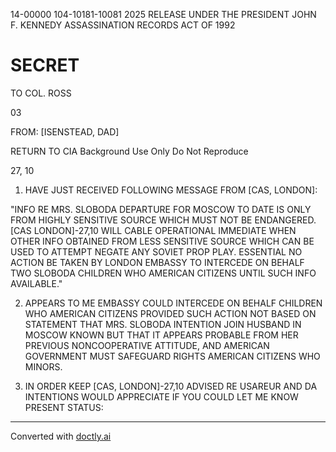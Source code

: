 14-00000
104-10181-10081
2025 RELEASE UNDER THE PRESIDENT JOHN F. KENNEDY ASSASSINATION RECORDS ACT OF 1992

# SECRET

TO COL. ROSS

03

FROM: [ISENSTEAD, DAD]

RETURN TO CIA
Background Use Only
Do Not Reproduce

27, 10

1.  HAVE JUST RECEIVED FOLLOWING MESSAGE FROM [CAS, LONDON]:

"INFO RE MRS. SLOBODA DEPARTURE FOR MOSCOW TO DATE IS ONLY FROM HIGHLY SENSITIVE SOURCE WHICH MUST NOT BE ENDANGERED. [CAS LONDON]-27,10 WILL CABLE OPERATIONAL IMMEDIATE WHEN OTHER INFO OBTAINED FROM LESS SENSITIVE SOURCE WHICH CAN BE USED TO ATTEMPT NEGATE ANY SOVIET PROP PLAY. ESSENTIAL NO ACTION BE TAKEN BY LONDON EMBASSY TO INTERCEDE ON BEHALF TWO SLOBODA CHILDREN WHO AMERICAN CITIZENS UNTIL SUCH INFO AVAILABLE."

2.  APPEARS TO ME EMBASSY COULD INTERCEDE ON BEHALF CHILDREN WHO AMERICAN CITIZENS PROVIDED SUCH ACTION NOT BASED ON STATEMENT THAT MRS. SLOBODA INTENTION JOIN HUSBAND IN MOSCOW KNOWN BUT THAT IT APPEARS PROBABLE FROM HER PREVIOUS NONCOOPERATIVE ATTITUDE, AND AMERICAN GOVERNMENT MUST SAFEGUARD RIGHTS AMERICAN CITIZENS WHO MINORS.

3.  IN ORDER KEEP [CAS, LONDON]-27,10 ADVISED RE USAREUR AND DA INTENTIONS WOULD APPRECIATE IF YOU COULD LET ME KNOW PRESENT STATUS:


---
Converted with [doctly.ai](https://doctly.ai)